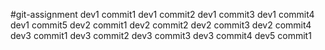 #git-assignment
dev1 commit1
dev1 commit2
dev1 commit3
dev1 commit4
dev1 commit5
dev2 commit1
dev2 commit2
dev2 commit3
dev2 commit4
dev3 commit1
dev3 commit2
dev3 commit3
dev3 commit4
dev5 commit1